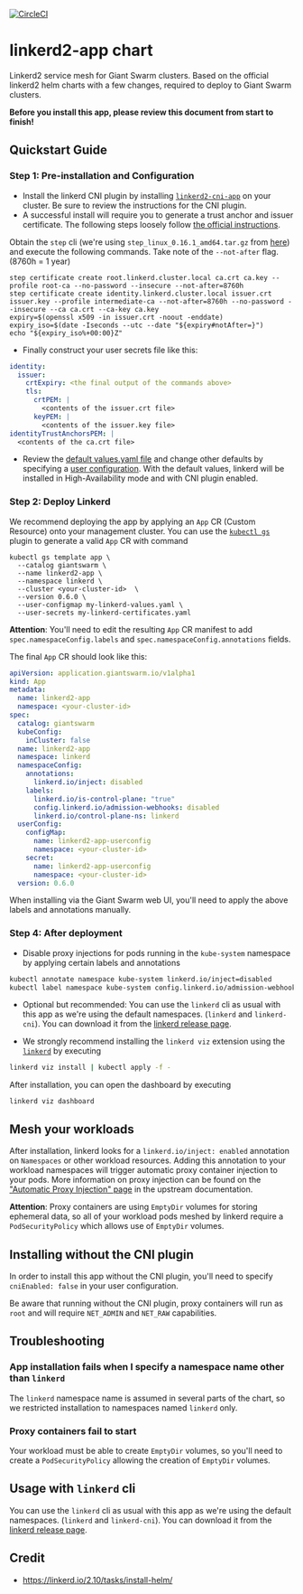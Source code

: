 [![CircleCI](https://circleci.com/gh/giantswarm/linkerd2-app.svg?style=shield)](https://circleci.com/gh/giantswarm/linkerd2-app)

# linkerd2-app chart

Linkerd2 service mesh for Giant Swarm clusters. Based on the official linkerd2 helm charts with a few changes, required to deploy to Giant Swarm clusters.

**Before you install this app, please review this document from start to finish!**

## Quickstart Guide

### Step 1: Pre-installation and Configuration

- Install the linkerd CNI plugin by installing [`linkerd2-cni-app`](https://github.com/giantswarm/linkerd2-cni-app) on your cluster. Be sure to review the instructions for the CNI plugin.
- A successful install will require you to generate a trust anchor and issuer certificate. The following steps loosely follow [the official instructions](https://linkerd.io/2.10/tasks/generate-certificates/).

Obtain the `step` cli (we're using `step_linux_0.16.1_amd64.tar.gz` from [here](https://github.com/smallstep/cli/releases/tag/v0.16.1)) and execute the following commands. Take note of the `--not-after` flag. (8760h = 1 year)

```
step certificate create root.linkerd.cluster.local ca.crt ca.key --profile root-ca --no-password --insecure --not-after=8760h
step certificate create identity.linkerd.cluster.local issuer.crt issuer.key --profile intermediate-ca --not-after=8760h --no-password --insecure --ca ca.crt --ca-key ca.key
expiry=$(openssl x509 -in issuer.crt -noout -enddate)
expiry_iso=$(date -Iseconds --utc --date "${expiry#notAfter=}")
echo "${expiry_iso%+00:00}Z"
```

- Finally construct your user secrets file like this:

```yaml
identity:
  issuer:
    crtExpiry: <the final output of the commands above>
    tls:
      crtPEM: |
        <contents of the issuer.crt file>
      keyPEM: |
        <contents of the issuer.key file>
identityTrustAnchorsPEM: |
  <contents of the ca.crt file>
```

- Review the [default values.yaml file](helm/linkerd2-app/values.yaml) and change
other defaults by specifying a [user configuration](https://docs.giantswarm.io/app-platform/app-configuration/). With the default values, linkerd will be installed in High-Availability mode and with CNI plugin enabled.

### Step 2: Deploy Linkerd

We recommend deploying the app by applying an `App` CR (Custom Resource) onto your management cluster. You can use the [`kubectl gs`](https://docs.giantswarm.io/ui-api/kubectl-gs/) plugin to generate a valid `App` CR with command

```
kubectl gs template app \
  --catalog giantswarm \
  --name linkerd2-app \
  --namespace linkerd \
  --cluster <your-cluster-id>  \
  --version 0.6.0 \
  --user-configmap my-linkerd-values.yaml \
  --user-secrets my-linkerd-certificates.yaml
```

**Attention**: You'll need to edit the resulting `App` CR manifest to add `spec.namespaceConfig.labels` and `spec.namespaceConfig.annotations` fields.

The final `App` CR should look like this:

```yaml
apiVersion: application.giantswarm.io/v1alpha1
kind: App
metadata:
  name: linkerd2-app
  namespace: <your-cluster-id>
spec:
  catalog: giantswarm
  kubeConfig:
    inCluster: false
  name: linkerd2-app
  namespace: linkerd
  namespaceConfig:
    annotations:
      linkerd.io/inject: disabled
    labels:
      linkerd.io/is-control-plane: "true"
      config.linkerd.io/admission-webhooks: disabled
      linkerd.io/control-plane-ns: linkerd
  userConfig:
    configMap:
      name: linkerd2-app-userconfig
      namespace: <your-cluster-id>
    secret:
      name: linkerd2-app-userconfig
      namespace: <your-cluster-id>
  version: 0.6.0

```

When installing via the Giant Swarm web UI, you'll need to apply the above labels and annotations manually.

### Step 4: After deployment

- Disable proxy injections for pods running in the `kube-system` namespace by applying certain labels and annotations

```bash
kubectl annotate namespace kube-system linkerd.io/inject=disabled
kubectl label namespace kube-system config.linkerd.io/admission-webhooks=disabled
```

- Optional but recommended: You can use the `linkerd` cli as usual with this app as we're using the default namespaces. (`linkerd` and `linkerd-cni`). You can download it from the [linkerd release page](https://github.com/linkerd/linkerd2/releases/tag/stable-2.10.2).

- We strongly recommend installing the `linkerd viz` extension using the [`linkerd`](#usage-with-linkerd-cli) by executing

```bash
linkerd viz install | kubectl apply -f -
```

After installation, you can open the dashboard by executing

```
linkerd viz dashboard
```

## Mesh your workloads

After installation, linkerd looks for a `linkerd.io/inject: enabled` annotation on `Namespaces` or other workload resources. Adding this annotation to your workload namespaces will trigger automatic proxy container injection to your pods. More information on proxy injection can be found on the ["Automatic Proxy Injection" page](https://linkerd.io/2.10/features/proxy-injection/) in the upstream documentation.

**Attention**: Proxy containers are using `EmptyDir` volumes for storing ephemeral data, so all of your workload pods meshed by linkerd require a `PodSecurityPolicy` which allows use of `EmptyDir` volumes.

## Installing without the CNI plugin

In order to install this app without the CNI plugin, you'll need to specify `cniEnabled: false` in your user configuration.

Be aware that running without the CNI plugin, proxy containers will run as `root` and will require `NET_ADMIN` and `NET_RAW` capabilities.

## Troubleshooting

### App installation fails when I specify a namespace name other than `linkerd`

The `linkerd` namespace name is assumed in several parts of the chart, so we restricted installation to namespaces named `linkerd` only.

### Proxy containers fail to start

Your workload must be able to create `EmptyDir` volumes, so you'll need to create a `PodSecurityPolicy` allowing the creation of `EmptyDir` volumes.

## Usage with `linkerd` cli

You can use the `linkerd` cli as usual with this app as we're using the default namespaces. (`linkerd` and `linkerd-cni`). You can download it from the [linkerd release page](https://github.com/linkerd/linkerd2/releases/tag/stable-2.10.2).

## Credit

* https://linkerd.io/2.10/tasks/install-helm/

